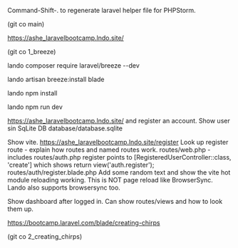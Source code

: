 Command-Shift-. to regenerate laravel helper file for PHPStorm.

(git co main)

https://ashe_laravelbootcamp.lndo.site/



(git co 1_breeze)

lando composer require laravel/breeze --dev

lando artisan breeze:install blade

lando npm install

lando npm run dev

https://ashe_laravelbootcamp.lndo.site/
and register an account.
Show user sin SqLite DB database/database.sqlite

Show vite.
https://ashe_laravelbootcamp.lndo.site/register
Look up register route - explain how routes and named routes work.
routes/web.php - includes routes/auth.php
register points to [RegisteredUserController::class, 'create']
which shows    return view('auth.register');
routes/auth/register.blade.php
Add some random text and show the vite hot module reloading working.
This is NOT page reload like BrowserSync. Lando also supports browsersync too.


Show dashboard after logged in.
Can show routes/views and how to look them up.


https://bootcamp.laravel.com/blade/creating-chirps


(git co 2_creating_chirps)
